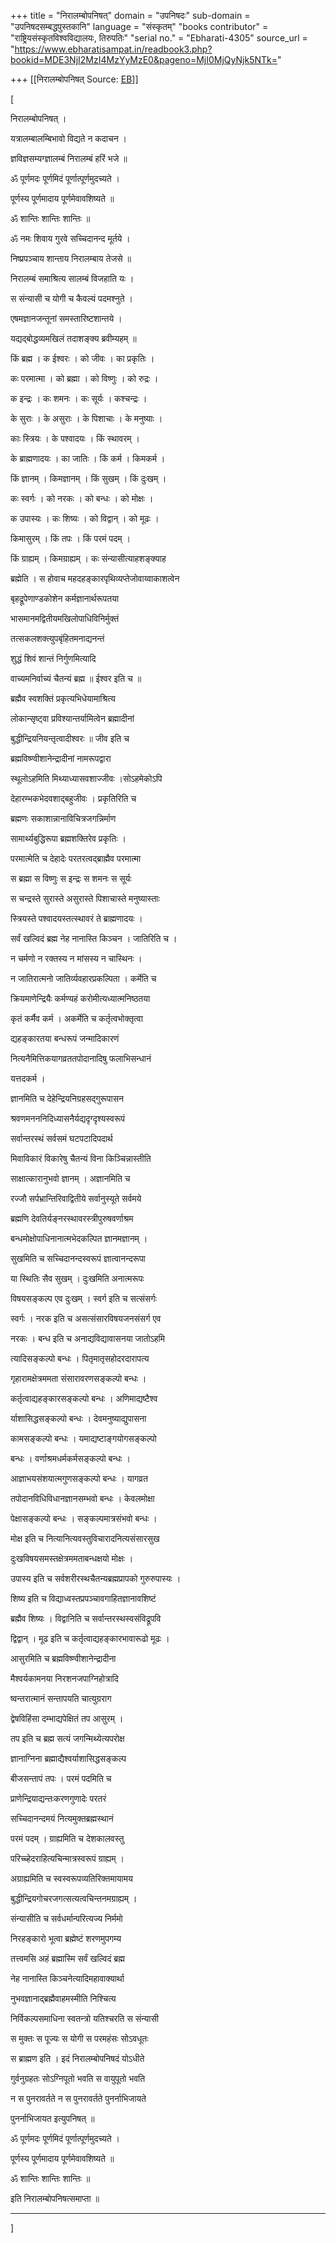 +++
title = "निरालम्बोपनिषत्"
domain = "उपनिषदः"
sub-domain = "उपनिषदसम्बद्धपुस्तकानि"
language = "संस्कृतम्"
"books contributor" = "राष्ट्रियसंस्कृतविश्वविद्यालयः, तिरुपतिः"
"serial no." = "Ebharati-4305"
source_url = "https://www.ebharatisampat.in/readbook3.php?bookid=MDE3NjI2MzI4MzYyMzE0&pageno=MjI0MjQyNjk5NTk="

+++
[[निरालम्बोपनिषत्	Source: [EB](https://www.ebharatisampat.in/readbook3.php?bookid=MDE3NjI2MzI4MzYyMzE0&pageno=MjI0MjQyNjk5NTk=)]]

\[







निरालम्बोपनिषत् ।



यत्रालम्बालम्बिभावो विद्यते न कदाचन ।

ज्ञविज्ञसम्यग्ज्ञालम्बं निरालम्बं हरिं भजे ॥

ॐ पूर्णमदः पूर्णमिदं पूर्णात्पूर्णमुदच्यते ।

पूर्णस्य पूर्णमादाय पूर्णमेवावशिष्यते ॥

ॐ शान्तिः शान्तिः शान्तिः ॥

ॐ नमः शिवाय गुरवे सच्चिदानन्द मूर्तये ।

निष्प्रपञ्चाय शान्ताय निरालम्बाय तेजसे ॥

निरालम्बं समाश्रित्य सालम्बं विजहाति यः ।

स संन्यासी च योगी च कैवल्यं पदमश्नुते ।

एषमज्ञानजन्तूनां समस्तारिष्टशान्तये ।

यद्यद्बोद्धव्यमखिलं तदाशङ्क्य ब्रवीम्यहम् ॥

किं ब्रह्म । क ईश्वरः । को जीवः । का प्रकृतिः ।

कः परमात्मा । को ब्रह्मा । को विष्णुः । को रुद्रः ।

क इन्द्रः । कः शमनः । कः सूर्यः । कश्चन्द्रः ।

के सुराः । के असुराः । के पिशाचाः । के मनुष्याः ।

काः स्त्रियः । के पश्वादयः । किं स्थावरम् ।

के ब्राह्मणादयः । का जातिः । किं कर्म । किमकर्म ।

किं ज्ञानम् । किमज्ञानम् । किं सुखम् । किं दुःखम् ।

कः स्वर्गः । को नरकः । को बन्धः । को मोक्षः ।

क उपास्यः । कः शिष्यः । को विद्वान् । को मूढः ।

किमासुरम् । किं तपः । किं परमं पदम् ।

किं ग्राह्यम् । किमग्राह्यम् । कः संन्यासीत्याहशङ्क्याह

ब्रह्मेति । स होवाच महदहङ्कारपृथिव्यप्तेजोवाय्वाकाशत्वेन

बृहद्रूपेणाण्डकोशेन कर्मज्ञानार्थरूपतया

भासमानमद्वितीयमखिलोपाधिविनिर्मुक्तं

तत्सकलशक्त्युपबृंहितमनाद्यनन्तं

शुद्धं शिवं शान्तं निर्गुणमित्यादि

वाच्यमनिर्वाच्यं चैतन्यं ब्रह्म ॥ ईश्वर इति च ॥

ब्रह्मैव स्वशक्तिं प्रकृत्यभिधेयामाश्रित्य

लोकान्सृष्ट्वा प्रविश्यान्तर्यामित्वेन ब्रह्मादीनां

बुद्धीन्द्रियनियन्तृत्वादीश्वरः ॥ जीव इति च

ब्रह्मविष्ण्वीशानेन्द्रादीनां नामरूपद्वारा

स्थूलोऽहमिति मिथ्याध्यासवशाज्जीवः ।सोऽहमेकोऽपि

देहारम्भकभेदवशाद्बहुजीवः । प्रकृतिरिति च

ब्रह्मणः सकाशान्नानाविचित्रजगन्निर्माण

सामार्थ्यबुद्धिरूपा ब्रह्मशक्तिरेव प्रकृतिः ।

परमात्मेति च देहादेः परतरत्वद्ब्राह्मैव परमात्मा

स ब्रह्मा स विष्णुः स इन्द्रः स शमनः स सूर्यः

स चन्द्रस्ते सुरास्ते असुरास्ते पिशाचास्ते मनुष्यास्ताः

स्त्रियस्ते पश्वादयस्तत्स्थावरं ते ब्राह्मणादयः ।

सर्वं खल्विदं ब्रह्म नेह नानास्ति किञ्चन । जातिरिति च ।

न चर्मणो न रक्तस्य न मांसस्य न चास्थिनः ।

न जातिरात्मनो जातिर्व्यवहारप्रकल्पिता । कर्मेति च

क्रियमाणेन्द्रियैः कर्मण्यहं करोमीत्यध्यात्मनिष्ठतया

कृतं कर्मैव कर्म । अकर्मेति च कर्तृत्वभोक्तृत्वा

द्यहङ्कारतया बन्धरूपं जन्मादिकारणं

नित्यनैमित्तिकयागव्रततपोदानादिषु फलाभिसन्धानं

यत्तदकर्म ।

ज्ञानमिति च देहेन्द्रियनिग्रहसद्गुरूपासन

श्रवणमनननिदिध्यासनैर्यद्यदृग्दृश्यस्वरूपं

सर्वान्तरस्थं सर्वसमं घटपटादिपदार्थ

मिवाविकारं विकारेषु चैतन्यं विना किञ्चिन्नास्तीति

साक्षात्कारानुभवो ज्ञानम् । अज्ञानमिति च

रज्जौ सर्पभ्रान्तिरिवाद्वितीये सर्वानुस्यूते सर्वमये

ब्रह्मणि देवतिर्यङ्नरस्थावरस्त्रीपुरुषवर्णाश्रम

बन्धमोक्षोपाधिनानात्मभेदकल्पित ज्ञानमज्ञानम् ।

सुखमिति च सच्चिदानन्दस्वरूपं ज्ञात्वानन्दरूपा

या स्थितिः सैव सुखम् । दुःखमिति अनात्मरूपः

विषयसङ्कल्प एव दुःखम् । स्वर्ग इति च सत्संसर्गः

स्वर्गः । नरक इति च असत्संसारविषयजनसंसर्ग एव

नरकः । बन्ध इति च अनाद्यविद्यावासनया जातोऽहमि

त्यादिसङ्कल्पो बन्धः । पितृमातृसहोदरदारापत्य

गृहारामक्षेत्रममता संसारावरणसङ्कल्पो बन्धः ।

कर्तृत्वाद्यहङ्कारसङ्कल्पो बन्धः । अणिमाद्यष्टैश्व

र्याशासिद्धसङ्कल्पो बन्धः । देवमनुष्याद्युपासना

कामसङ्कल्पो बन्धः । यमाद्यष्टाङ्गयोगसङ्कल्पो

बन्धः । वर्णाश्रमधर्मकर्मसङ्कल्पो बन्धः ।

आज्ञाभयसंशयात्मगुणसङ्कल्पो बन्धः । यागव्रत

तपोदानविधिविधानज्ञानसम्भवो बन्धः । केवलमोक्षा

पेक्षासङ्कल्पो बन्धः । सङ्कल्पमात्रसंभवो बन्धः ।

मोक्ष इति च नित्यानित्यवस्तुविचारादनित्यसंसारसुख

दुःखविषयसमस्तक्षेत्रममताबन्धक्षयो मोक्षः ।

उपास्य इति च सर्वशरीरस्थचैतन्यब्रह्मप्रापको गुरुरुपास्यः ।

शिष्य इति च विद्याध्वस्तप्रपञ्चावगाहितज्ञानावशिष्टं

ब्रह्मैव शिष्यः । विद्वानिति च सर्वान्तरस्थस्वसंविद्रूपवि

द्विद्वान् । मूढ इति च कर्तृत्वाद्यहङ्कारभावारूढो मूढः ।

आसुरमिति च ब्रह्मविष्ण्वीशानेन्द्रादीना

मैश्वर्यकामनया निरशनजपाग्निहोत्रादि

ष्वन्तरात्मानं सन्तापयति चात्युग्रराग

द्वेषविहिंसा दम्भाद्यपेक्षितं तप आसुरम् ।

तप इति च ब्रह्म सत्यं जगन्मिथ्येत्यपरोक्ष

ज्ञानाग्निना ब्रह्माद्यैश्वर्याशासिद्धसङ्कल्प

बीजसन्तापं तपः । परमं पदमिति च

प्राणेन्द्रियाद्यन्तःकरणगुणादेः परतरं

सच्चिदानन्दमयं नित्यमुक्तब्रह्मस्थानं

परमं पदम् । ग्राह्यमिति च देशकालवस्तु

परिच्च्हेदराहित्यचिन्मात्रस्वरूपं ग्राह्यम् ।

अग्राह्यमिति च स्वस्वरूपव्यतिरिक्तमायामय

बुद्धीन्द्रियगोचरजगत्सत्यत्वचिन्तनमग्राह्यम् ।

संन्यासीति च सर्वधर्मान्परित्यज्य निर्ममो

निरहङ्कारो भूत्वा ब्रह्मेष्टं शरणमुपगम्य

तत्त्वमसि अहं ब्रह्मास्मि सर्वं खल्विदं ब्रह्म

नेह नानास्ति किञ्चनेत्यादिमहावाक्यार्था

नुभवज्ञानाद्ब्रह्मैवाहमस्मीति निश्चित्य

निर्विकल्पसमाधिना स्वतन्त्रो यतिश्चरति स संन्यासी

स मुक्तः स पूज्यः स योगी स परमहंसः सोऽवधूतः

स ब्राह्मण इति । इदं निरालम्बोपनिषदं योऽधीते

गुर्वनुग्रहतः सोऽग्निपूतो भवति स वायुपूतो भवति

न स पुनरावर्तते न स पुनरावर्तते पुनर्नाभिजायते

पुनर्नाभिजायत इत्युपनिषत् ॥

ॐ पूर्णमदः पूर्णमिदं पूर्णात्पूर्णमुदच्यते ।

पूर्णस्य पूर्णमादाय पूर्णमेवावशिष्यते ॥

ॐ शान्तिः शान्तिः शान्तिः ॥

इति निरालम्बोपनिषत्समाप्ता ॥

--------------------------




\]
